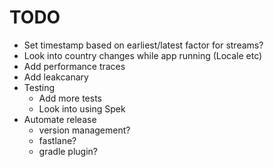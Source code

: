 # TODO

* Set timestamp based on earliest/latest factor for streams?
* Look into country changes while app running (Locale etc)
* Add performance traces
* Add leakcanary
* Testing
  * Add more tests
  * Look into using Spek
* Automate release
  * version management?
  * fastlane?
  * gradle plugin?
